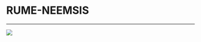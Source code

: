 # RUME-NEEMSIS
-----
![](https://f-origin.hypotheses.org/wp-content/blogs.dir/3627/files/2017/02/cropped-Bandeau-site_final_thin.png)
